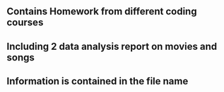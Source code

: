 ## Contains Homework from different coding courses
## Including 2 data analysis report on movies and songs
## Information is contained in the file name

